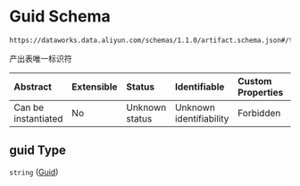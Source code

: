 # Guid Schema

```txt
https://dataworks.data.aliyun.com/schemas/1.1.0/artifact.schema.json#/table/properties/guid
```

产出表唯一标识符

| Abstract            | Extensible | Status         | Identifiable            | Custom Properties | Additional Properties | Access Restrictions | Defined In                                                                      |
| :------------------ | :--------- | :------------- | :---------------------- | :---------------- | :-------------------- | :------------------ | :------------------------------------------------------------------------------ |
| Can be instantiated | No         | Unknown status | Unknown identifiability | Forbidden         | Allowed               | none                | [artifact.schema.json\*](../../out/artifact.schema.json "open original schema") |

## guid Type

`string` ([Guid](artifact-artifacttable-properties-guid.md))
